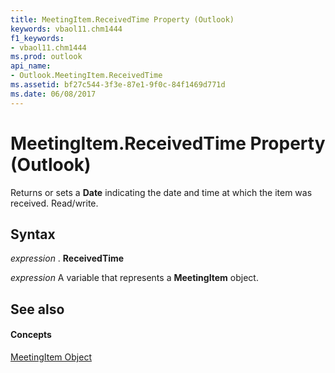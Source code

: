 ```yaml
---
title: MeetingItem.ReceivedTime Property (Outlook)
keywords: vbaol11.chm1444
f1_keywords:
- vbaol11.chm1444
ms.prod: outlook
api_name:
- Outlook.MeetingItem.ReceivedTime
ms.assetid: bf27c544-3f3e-87e1-9f0c-84f1469d771d
ms.date: 06/08/2017
---
```



# MeetingItem.ReceivedTime Property (Outlook)

Returns or sets a **Date** indicating the date and time at which the item was received. Read/write.


## Syntax

 _expression_ . **ReceivedTime**

 _expression_ A variable that represents a **MeetingItem** object.


## See also


#### Concepts


[MeetingItem Object](meetingitem-object-outlook.md)

